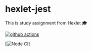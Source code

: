 # hexlet-jest
This is study assignment from Hexlet 🎓

[![github actions](https://github.com/Ingo-o/hexlet-jest/workflows/github%20actions/badge.svg)](https://github.com/Ingo-o/hexlet-jest/actions)

[![Node CI](https://github.com/hexlet-boilerplates/nodejs-package/workflows/Node%20CI/badge.svg)]

